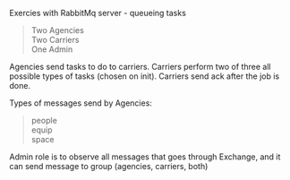 Exercies with RabbitMq server - queueing tasks
 > Two Agencies\
 > Two Carriers\
 > One Admin

Agencies send tasks to do to carriers. Carriers perform two of three all
possible types of tasks (chosen on init). Carriers send ack after the job
is done.

Types of messages send by Agencies:
 > people\
 > equip\
 > space 

Admin role is to observe all messages that goes through Exchange,
and it can send message to group (agencies, carriers, both)
